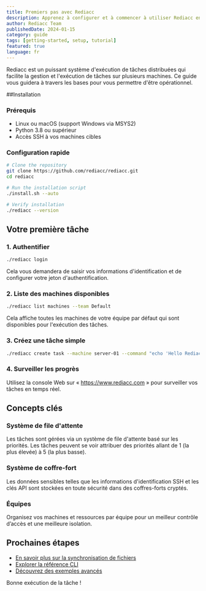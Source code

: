 ```yaml
---
title: Premiers pas avec Rediacc
description: Apprenez à configurer et à commencer à utiliser Rediacc en quelques minutes seulement grâce à ce guide complet.
author: Rediacc Team
publishedDate: 2024-01-15
category: guide
tags: [getting-started, setup, tutorial]
featured: true
language: fr
---
```


Rediacc est un puissant système d'exécution de tâches distribuées qui facilite la gestion et l'exécution de tâches sur plusieurs machines. Ce guide vous guidera à travers les bases pour vous permettre d'être opérationnel.

##Installation

### Prérequis 
- Linux ou macOS (support Windows via MSYS2) 
- Python 3.8 ou supérieur 
- Accès SSH à vos machines cibles

### Configuration rapide

```bash
# Clone the repository
git clone https://github.com/rediacc/rediacc.git
cd rediacc

# Run the installation script
./install.sh --auto

# Verify installation
./rediacc --version
```

## Votre première tâche

### 1. Authentifier

```bash
./rediacc login
```

Cela vous demandera de saisir vos informations d'identification et de configurer votre jeton d'authentification.

### 2. Liste des machines disponibles

```bash
./rediacc list machines --team Default
```

Cela affiche toutes les machines de votre équipe par défaut qui sont disponibles pour l'exécution des tâches.

### 3. Créez une tâche simple

```bash
./rediacc create task --machine server-01 --command "echo 'Hello Rediacc!'"
```

### 4. Surveiller les progrès

Utilisez la console Web sur « https://www.rediacc.com » pour surveiller vos tâches en temps réel.

## Concepts clés

### Système de file d'attente 
Les tâches sont gérées via un système de file d'attente basé sur les priorités. Les tâches peuvent se voir attribuer des priorités allant de 1 (la plus élevée) à 5 (la plus basse).

### Système de coffre-fort 
Les données sensibles telles que les informations d'identification SSH et les clés API sont stockées en toute sécurité dans des coffres-forts cryptés.

### Équipes 
Organisez vos machines et ressources par équipe pour un meilleur contrôle d’accès et une meilleure isolation.

## Prochaines étapes

- [En savoir plus sur la synchronisation de fichiers](/docs/file-sync) 
- [Explorer la référence CLI](/docs/cli-reference) 
- [Découvrez des exemples avancés](/blog/advanced-task-workflows)

Bonne exécution de la tâche !
